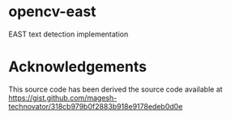 # opencv-east
EAST text detection implementation
# Acknowledgements
This source code has been derived the source code available at https://gist.github.com/magesh-technovator/318cb979b0f2883b918e9178edeb0d0e
